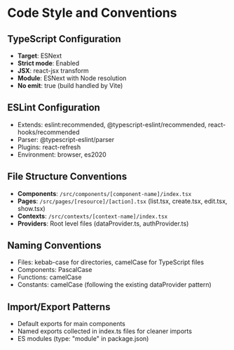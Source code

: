 # Code Style and Conventions

## TypeScript Configuration
- **Target**: ESNext
- **Strict mode**: Enabled
- **JSX**: react-jsx transform
- **Module**: ESNext with Node resolution
- **No emit**: true (build handled by Vite)

## ESLint Configuration
- Extends: eslint:recommended, @typescript-eslint/recommended, react-hooks/recommended
- Parser: @typescript-eslint/parser
- Plugins: react-refresh
- Environment: browser, es2020

## File Structure Conventions
- **Components**: `/src/components/[component-name]/index.tsx`
- **Pages**: `/src/pages/[resource]/[action].tsx` (list.tsx, create.tsx, edit.tsx, show.tsx)
- **Contexts**: `/src/contexts/[context-name]/index.tsx`
- **Providers**: Root level files (dataProvider.ts, authProvider.ts)

## Naming Conventions
- Files: kebab-case for directories, camelCase for TypeScript files
- Components: PascalCase
- Functions: camelCase
- Constants: camelCase (following the existing dataProvider pattern)

## Import/Export Patterns
- Default exports for main components
- Named exports collected in index.ts files for cleaner imports
- ES modules (type: "module" in package.json)